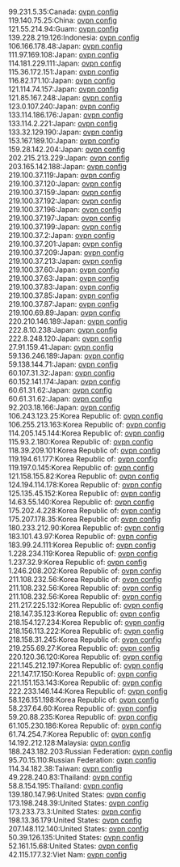99.231.5.35:Canada: [ovpn config](vpn/99_231_5_35.ovpn)  
119.140.75.25:China: [ovpn config](vpn/119_140_75_25.ovpn)  
121.55.214.94:Guam: [ovpn config](vpn/121_55_214_94.ovpn)  
139.228.219.126:Indonesia: [ovpn config](vpn/139_228_219_126.ovpn)  
106.166.178.48:Japan: [ovpn config](vpn/106_166_178_48.ovpn)  
111.97.169.108:Japan: [ovpn config](vpn/111_97_169_108.ovpn)  
114.181.229.111:Japan: [ovpn config](vpn/114_181_229_111.ovpn)  
115.36.172.151:Japan: [ovpn config](vpn/115_36_172_151.ovpn)  
116.82.171.10:Japan: [ovpn config](vpn/116_82_171_10.ovpn)  
121.114.74.157:Japan: [ovpn config](vpn/121_114_74_157.ovpn)  
121.85.167.248:Japan: [ovpn config](vpn/121_85_167_248.ovpn)  
123.0.107.240:Japan: [ovpn config](vpn/123_0_107_240.ovpn)  
133.114.186.176:Japan: [ovpn config](vpn/133_114_186_176.ovpn)  
133.114.2.221:Japan: [ovpn config](vpn/133_114_2_221.ovpn)  
133.32.129.190:Japan: [ovpn config](vpn/133_32_129_190.ovpn)  
153.167.189.10:Japan: [ovpn config](vpn/153_167_189_10.ovpn)  
159.28.142.204:Japan: [ovpn config](vpn/159_28_142_204.ovpn)  
202.215.213.229:Japan: [ovpn config](vpn/202_215_213_229.ovpn)  
203.165.142.188:Japan: [ovpn config](vpn/203_165_142_188.ovpn)  
219.100.37.119:Japan: [ovpn config](vpn/219_100_37_119.ovpn)  
219.100.37.120:Japan: [ovpn config](vpn/219_100_37_120.ovpn)  
219.100.37.159:Japan: [ovpn config](vpn/219_100_37_159.ovpn)  
219.100.37.192:Japan: [ovpn config](vpn/219_100_37_192.ovpn)  
219.100.37.196:Japan: [ovpn config](vpn/219_100_37_196.ovpn)  
219.100.37.197:Japan: [ovpn config](vpn/219_100_37_197.ovpn)  
219.100.37.199:Japan: [ovpn config](vpn/219_100_37_199.ovpn)  
219.100.37.2:Japan: [ovpn config](vpn/219_100_37_2.ovpn)  
219.100.37.201:Japan: [ovpn config](vpn/219_100_37_201.ovpn)  
219.100.37.209:Japan: [ovpn config](vpn/219_100_37_209.ovpn)  
219.100.37.213:Japan: [ovpn config](vpn/219_100_37_213.ovpn)  
219.100.37.60:Japan: [ovpn config](vpn/219_100_37_60.ovpn)  
219.100.37.63:Japan: [ovpn config](vpn/219_100_37_63.ovpn)  
219.100.37.83:Japan: [ovpn config](vpn/219_100_37_83.ovpn)  
219.100.37.85:Japan: [ovpn config](vpn/219_100_37_85.ovpn)  
219.100.37.87:Japan: [ovpn config](vpn/219_100_37_87.ovpn)  
219.100.69.89:Japan: [ovpn config](vpn/219_100_69_89.ovpn)  
220.210.146.189:Japan: [ovpn config](vpn/220_210_146_189.ovpn)  
222.8.10.238:Japan: [ovpn config](vpn/222_8_10_238.ovpn)  
222.8.248.120:Japan: [ovpn config](vpn/222_8_248_120.ovpn)  
27.91.159.41:Japan: [ovpn config](vpn/27_91_159_41.ovpn)  
59.136.246.189:Japan: [ovpn config](vpn/59_136_246_189.ovpn)  
59.138.144.71:Japan: [ovpn config](vpn/59_138_144_71.ovpn)  
60.107.31.32:Japan: [ovpn config](vpn/60_107_31_32.ovpn)  
60.152.141.174:Japan: [ovpn config](vpn/60_152_141_174.ovpn)  
60.61.31.62:Japan: [ovpn config](vpn/60_61_31_62.ovpn)  
60.61.31.62:Japan: [ovpn config](vpn/60_61_31_62.ovpn)  
92.203.18.166:Japan: [ovpn config](vpn/92_203_18_166.ovpn)  
106.243.123.25:Korea Republic of: [ovpn config](vpn/106_243_123_25.ovpn)  
106.255.213.163:Korea Republic of: [ovpn config](vpn/106_255_213_163.ovpn)  
114.205.145.144:Korea Republic of: [ovpn config](vpn/114_205_145_144.ovpn)  
115.93.2.180:Korea Republic of: [ovpn config](vpn/115_93_2_180.ovpn)  
118.39.209.101:Korea Republic of: [ovpn config](vpn/118_39_209_101.ovpn)  
119.194.61.177:Korea Republic of: [ovpn config](vpn/119_194_61_177.ovpn)  
119.197.0.145:Korea Republic of: [ovpn config](vpn/119_197_0_145.ovpn)  
121.158.155.82:Korea Republic of: [ovpn config](vpn/121_158_155_82.ovpn)  
124.194.114.178:Korea Republic of: [ovpn config](vpn/124_194_114_178.ovpn)  
125.135.45.152:Korea Republic of: [ovpn config](vpn/125_135_45_152.ovpn)  
14.63.55.140:Korea Republic of: [ovpn config](vpn/14_63_55_140.ovpn)  
175.202.4.228:Korea Republic of: [ovpn config](vpn/175_202_4_228.ovpn)  
175.207.178.35:Korea Republic of: [ovpn config](vpn/175_207_178_35.ovpn)  
180.233.212.90:Korea Republic of: [ovpn config](vpn/180_233_212_90.ovpn)  
183.101.43.97:Korea Republic of: [ovpn config](vpn/183_101_43_97.ovpn)  
183.99.24.111:Korea Republic of: [ovpn config](vpn/183_99_24_111.ovpn)  
1.228.234.119:Korea Republic of: [ovpn config](vpn/1_228_234_119.ovpn)  
1.237.32.9:Korea Republic of: [ovpn config](vpn/1_237_32_9.ovpn)  
1.246.208.202:Korea Republic of: [ovpn config](vpn/1_246_208_202.ovpn)  
211.108.232.56:Korea Republic of: [ovpn config](vpn/211_108_232_56.ovpn)  
211.108.232.56:Korea Republic of: [ovpn config](vpn/211_108_232_56.ovpn)  
211.108.232.56:Korea Republic of: [ovpn config](vpn/211_108_232_56.ovpn)  
211.217.225.132:Korea Republic of: [ovpn config](vpn/211_217_225_132.ovpn)  
218.147.35.123:Korea Republic of: [ovpn config](vpn/218_147_35_123.ovpn)  
218.154.127.234:Korea Republic of: [ovpn config](vpn/218_154_127_234.ovpn)  
218.156.113.222:Korea Republic of: [ovpn config](vpn/218_156_113_222.ovpn)  
218.158.31.245:Korea Republic of: [ovpn config](vpn/218_158_31_245.ovpn)  
219.255.69.27:Korea Republic of: [ovpn config](vpn/219_255_69_27.ovpn)  
220.120.36.120:Korea Republic of: [ovpn config](vpn/220_120_36_120.ovpn)  
221.145.212.197:Korea Republic of: [ovpn config](vpn/221_145_212_197.ovpn)  
221.147.17.150:Korea Republic of: [ovpn config](vpn/221_147_17_150.ovpn)  
221.151.153.143:Korea Republic of: [ovpn config](vpn/221_151_153_143.ovpn)  
222.233.146.144:Korea Republic of: [ovpn config](vpn/222_233_146_144.ovpn)  
58.126.151.198:Korea Republic of: [ovpn config](vpn/58_126_151_198.ovpn)  
58.237.64.60:Korea Republic of: [ovpn config](vpn/58_237_64_60.ovpn)  
59.20.88.235:Korea Republic of: [ovpn config](vpn/59_20_88_235.ovpn)  
61.105.230.186:Korea Republic of: [ovpn config](vpn/61_105_230_186.ovpn)  
61.74.254.7:Korea Republic of: [ovpn config](vpn/61_74_254_7.ovpn)  
14.192.212.128:Malaysia: [ovpn config](vpn/14_192_212_128.ovpn)  
188.243.182.203:Russian Federation: [ovpn config](vpn/188_243_182_203.ovpn)  
95.70.15.110:Russian Federation: [ovpn config](vpn/95_70_15_110.ovpn)  
114.34.182.38:Taiwan: [ovpn config](vpn/114_34_182_38.ovpn)  
49.228.240.83:Thailand: [ovpn config](vpn/49_228_240_83.ovpn)  
58.8.154.195:Thailand: [ovpn config](vpn/58_8_154_195.ovpn)  
139.180.147.96:United States: [ovpn config](vpn/139_180_147_96.ovpn)  
173.198.248.39:United States: [ovpn config](vpn/173_198_248_39.ovpn)  
173.233.73.3:United States: [ovpn config](vpn/173_233_73_3.ovpn)  
198.13.36.179:United States: [ovpn config](vpn/198_13_36_179.ovpn)  
207.148.112.140:United States: [ovpn config](vpn/207_148_112_140.ovpn)  
50.39.126.135:United States: [ovpn config](vpn/50_39_126_135.ovpn)  
52.161.15.68:United States: [ovpn config](vpn/52_161_15_68.ovpn)  
42.115.177.32:Viet Nam: [ovpn config](vpn/42_115_177_32.ovpn)  
